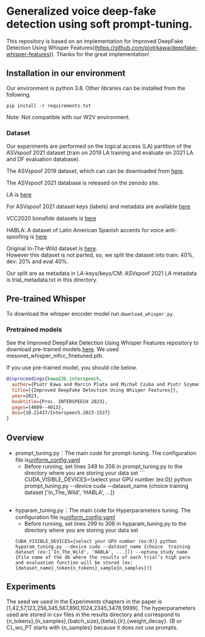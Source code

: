 Generalized voice deep-fake detection using soft prompt-tuning.
===============
This repository is based on an implementation for Improved DeepFake Detection Using Whisper Features((https://github.com/piotrkawa/deepfake-whisper-features)).
Thanks for the great implementation!

## Installation in our environment
Our environment is python 3.8. Other libraries can be installed from the following.
```
pip install -r requirements.txt
```
Note: Not compatible with our W2V environment.

### Dataset
Our experiments are performed on the logical access (LA) partition of the ASVspoof 2021 dataset (train on 2019 LA training and evaluate on 2021 LA and DF evaluation database).

The ASVspoof 2019 dataset, which can can be downloaded from [here](https://datashare.is.ed.ac.uk/handle/10283/3336).

The ASVspoof 2021 database is released on the zenodo site.

LA is [here](https://zenodo.org/record/4837263#.YnDIinYzZhE)

For ASVspoof 2021 dataset keys (labels) and metadata are available [here](https://www.asvspoof.org/index2021.html)

VCC2020 bonafide datasets is [here](https://github.com/nii-yamagishilab/VCC2020-database/tree/master)<br>

HABLA: A dataset of Latin American Spanish accents for voice anti-spoofing is [here](https://github.com/Ruframapi/HABLA)<br>

Original In-The-Wild dataset is [here](https://deepfake-demo.aisec.fraunhofer.de/in_the_wild).<br>
However this dataset is not parted, so, we split the dataset into train: 40%, dev: 20% and eval 40%.<br>

Our split are as metadata in LA-keys/keys/CM.
ASVspoof 2021 LA metadata is trial_metadata.txt in this directory.

## Pre-trained Whisper
To download the whisper encoder model run `download_whisper.py`.

### Pretrained models
See the Improved DeepFake Detection Using Whisper Features repository to download pre-trained models.[here](https://github.com/piotrkawa/deepfake-whisper-features).
We used mesonet_whisper_mfcc_finetuned.pth.

If you use pre-trained model, you should cite below.
```bibtex
@inproceedings{kawa23b_interspeech,
  author={Piotr Kawa and Marcin Plata and Michał Czuba and Piotr Szymański and Piotr Syga},
  title={{Improved DeepFake Detection Using Whisper Features}},
  year=2023,
  booktitle={Proc. INTERSPEECH 2023},
  pages={4009--4013},
  doi={10.21437/Interspeech.2023-1537}
}
```
## Overview
- prompt_tuning.py：The main code for prompt-tuning. The configuration file is[uniform_config.yaml](uniform_config.yaml)
  - Before running, set lines 349 to 356 in prompt_tuning.py to the directory where you are storing your data set ```
  CUDA_VISIBLE_DEVICES={select your GPU number (ex:0)} python prompt_tuning.py --device cuda --dataset_name {choice  training dataset ['In_The_Wild', 'HABLA', ...]}
  ```
- hyparam_tuning.py：The main code for Hyperparameters tuning. The configuration file is[uniform_config.yaml](uniform_config.yaml)
  - Before running, set lines 299 to 306 in hyparam_tuning.py to the directory where you are storing your data set
  ```
  CUDA_VISIBLE_DEVICES={select your GPU number (ex:0)} python hyparam_tuning.py --device cuda --dataset_name {choice  training dataset (ex:['In_The_Wild', 'HABLA', ...])} --optuna_study_name {File name of the db where the results of each trial's high para and evaluation function will be stored (ex: {dataset_name}_token{n_tokens}_sample{n_samples})}
  ```
## Experiments
The seed we used in the Experiments chapters in the paper is [1,42,57,123,256,345,567,890,1024,2345,3478,9999].
The hyperparameters used are stored in csv files in the results directory and correspond to {n_tokens},{n_samples},{batch_size},{beta},{lr},{weight_decay}.
{B or C}_wo_PT starts with {n_samples} because it does not use prompts.